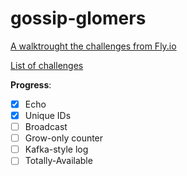 # gossip-glomers

[A walktrought the challenges from Fly.io](https://fly.io/blog/gossip-glomers/)

[List of challenges](https://fly.io/dist-sys/)

__Progress__:
- [x] Echo
- [x] Unique IDs
- [ ] Broadcast
- [ ] Grow-only counter
- [ ] Kafka-style log
- [ ] Totally-Available
